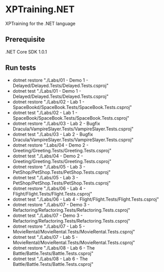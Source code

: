 # XPTraining.NET
XPTraining for the .NET language
## Prerequisite
.NET Core SDK 1.0.1
## Run tests
  - dotnet restore "./Labs/01 - Demo 1 - Delayed/Delayed.Tests/Delayed.Tests.csproj"
  - dotnet test "./Labs/01 - Demo 1 - Delayed/Delayed.Tests/Delayed.Tests.csproj"
  - dotnet restore "./Labs/02 - Lab 1 - SpaceBookd/SpaceBook.Tests/SpaceBook.Tests.csproj"
  - dotnet test "./Labs/02 - Lab 1 - SpaceBook/SpaceBook.Tests/SpaceBook.Tests.csproj"
  - dotnet restore "./Labs/03 - Lab 2 - Bugfix Dracula/VampireSlayer.Tests/VampireSlayer.Tests.csproj"
  - dotnet test "./Labs/03 - Lab 2 - Bugfix Dracula/VampireSlayer.Tests/VampireSlayer.Tests.csproj"
  - dotnet restore ".Labs/04 - Demo 2 - Greeting/Greeting.Tests/Greeting.Tests.csproj"
  - dotnet test "./Labs/04 - Demo 2 - Greeting/Greeting.Tests/Greeting.Tests.csproj"
  - dotnet restore "./Labs/05 - Lab 3 - PetShop/PetShop.Tests/PetShop.Tests.csproj"
  - dotnet test "./Labs/05 - Lab 3 - PetShop/PetShop.Tests/PetShop.Tests.csproj"
  - dotnet restore "./Labs/06 - Lab 4 - Flight/Flight.Tests/Flight.Tests.csproj"
  - dotnet test "./Labs/06 - Lab 4 - Flight/Flight.Tests/Flight.Tests.csproj"
  - dotnet restore "./Labs/07 - Demo 3 - Refactoring/Refactoring.Tests/Refactoring.Tests.csproj"
  - dotnet test "./Labs/07 - Demo 3 - Refactoring/Refactoring.Tests/Refactoring.Tests.csproj"
  - dotnet restore "./Labs/07 - Lab 5 - MovieRental/MovieRental.Tests/MovieRental.Tests.csproj"
  - dotnet test "./Labs/07 - Lab 5 - MovieRental/MovieRental.Tests/MovieRental.Tests.csproj"
  - dotnet restore "./Labs/08 - Lab 6 - The Battle/Battle.Tests/Battle.Tests.csproj"
  - dotnet test "./Labs/08 - Lab 6 - The Battle/Battle.Tests/Battle.Tests.csproj"
